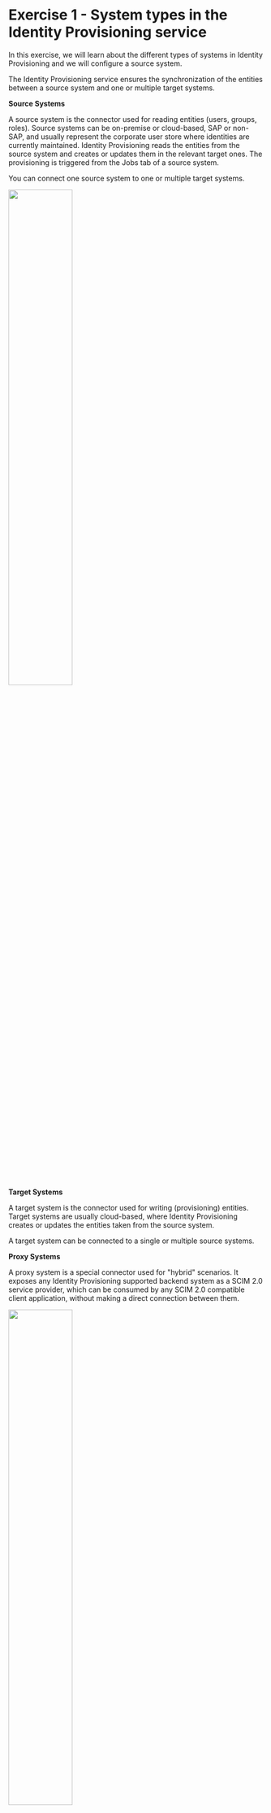 # Exercise 1 - System types in the Identity Provisioning service 

In this exercise, we will learn about the different types of systems in Identity Provisioning and we will configure a source system. 

The Identity Provisioning service ensures the synchronization of the entities between a source system and one or multiple target systems.

**Source Systems** 

A source system is the connector used for reading entities (users, groups, roles). Source systems can be on-premise or cloud-based, SAP or non-SAP, and usually represent the corporate user store where identities are currently maintained. Identity Provisioning reads the entities from the source system and creates or updates them in the relevant target ones. The provisioning is triggered from the Jobs tab of a source system.

You can connect one source system to one or multiple target systems.

<img src="/exercises/ex1/images/sourcesys.png" width=50% height=50% >

**Target Systems** 

A target system is the connector used for writing (provisioning) entities. Target systems are usually cloud-based, where Identity Provisioning creates or updates the entities taken from the source system.

A target system can be connected to a single or multiple source systems.

**Proxy Systems** 

A proxy system is a special connector used for "hybrid" scenarios. It exposes any Identity Provisioning supported backend system as a SCIM 2.0 service provider, which can be consumed by any SCIM 2.0 compatible client application, without making a direct connection between them.

<img src="/exercises/ex1/images/proxy.png" width=50% height=50% >

You can find more information on this on our product page under [System Types](https://help.sap.com/docs/identity-provisioning/identity-provisioning/system-types?locale=en-US).

The Identity Provisioning service supports provisioning of users and groups between multiple supported cloud and on-premise systems, both SAP and non-SAP. The complete list can be found under [Supported Systems](https://help.sap.com/docs/identity-provisioning/identity-provisioning/supported-systems?locale=en-US)


## Exercise 1.1 Creating a source system in IPS 

1. Navigate to the Identity Provisioning tab in the administrative console: 

<img src="/exercises/ex1/images/12.png">

2. Choose **Source Systems** from the drop-down list

<img src="/exercises/ex1/images/11.png">
 
3. In order to add a new Source Systenm, please press on **+Add**

<img src="/exercises/ex1/images/13.png">
   
4. Search for the **SAP SuccessFactors** connector **Type**

<img src="/exercises/ex1/images/14.png">
   
5. Choose a meaningful name and description, such as **SAP SFSF**  and **my source system** for your system. Do not save yet the system.

<img src="/exercises/ex1/images/15.png">
   
6. Navigate to the third tab called **Properties**, press on the button **Add** and choose **Standard**

<img src="/exercises/ex1/images/16.png">

7. For **Name** choose _sf.api.version_ and for **Value** write  _2_

<img src="/exercises/ex1/images/17.png">
     
8.  When you are done press **Save**

 <img src="/exercises/ex1/images/18.png">

9. Your saved system should look like this:
    
<img src="/exercises/ex1/images/19.png">

10. After we have created the source system, let us continue adding the rest of the necessary properties: 
The following properties are of type **Standard**

| Name         |Value | 
|--------------|:-----:|
| Authentication|BasicAuthentication|        
| ProxyType|Internet|     
| Type|HTTP|   
|URL |https://apisalesdemo2.successfactors.eu/|   
|User | **Ask your supervisor**|  

The following property is of type **Credential**
| Name         |Value | 
|--------------|:-----:|
|Password | **Ask your supervisor**|   

11. Modify the following property

| Name         |Value | 
|--------------|:-----:|
|ips.trace.failed.entity.content |true|  

If a provisioning job repeatedly fails and you need problem investigation, you can enable logging and tracing for the personal and sensitive data of your provisioned entities.
To do this, we set this property to true. If the property is not set, in the logs you see: content = <hidden content>.

12. Check that your properties are similar to the bellow screenshot and press  **Save**.

<img src="/exercises/ex1/images/111.png">


## Summary

You've now created a source system for your SAP SuccessFactors instance. 

Continue to [Exercise 2 - Adding a target system](../ex2/README.md) to create a target system. 


